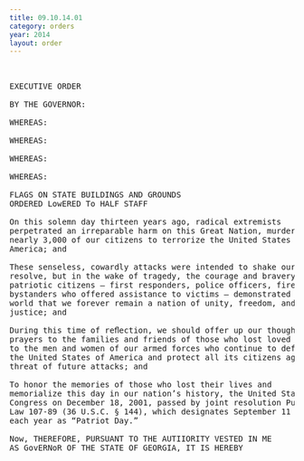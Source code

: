 ```yaml
---
title: 09.10.14.01
category: orders
year: 2014
layout: order
---
```


<pre> 

EXECUTIVE ORDER

BY THE GOVERNOR:

WHEREAS:

WHEREAS:

WHEREAS:

WHEREAS:

FLAGS ON STATE BUILDINGS AND GROUNDS
ORDERED LowERED To HALF STAFF

On this solemn day thirteen years ago, radical extremists
perpetrated an irreparable harm on this Great Nation, murdering
nearly 3,000 of our citizens to terrorize the United States of
America; and

These senseless, cowardly attacks were intended to shake our
resolve, but in the wake of tragedy, the courage and bravery of our
patriotic citizens — first responders, police officers, firefighters, and
bystanders who offered assistance to victims — demonstrated to the
world that we forever remain a nation of unity, freedom, and
justice; and

During this time of reﬂection, we should offer up our thoughts and
prayers to the families and friends of those who lost loved ones and
to the men and women of our armed forces who continue to defend
the United States of America and protect all its citizens against the
threat of future attacks; and

To honor the memories of those who lost their lives and
memorialize this day in our nation’s history, the United States
Congress on December 18, 2001, passed by joint resolution Public
Law 107-89 (36 U.S.C. § 144), which designates September 11 of
each year as “Patriot Day.”

Now, THEREFORE, PURSUANT TO THE AUTIIORITY VESTED IN ME
AS GovERNoR OF THE STATE OF GEORGIA, IT IS HEREBY

</pre>
